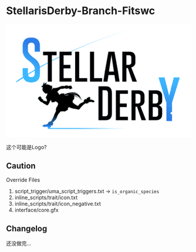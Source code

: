 # StellarisDerby-Branch-Fitswc

![stellarderby_logo_2_mini.png](stellarderby_logo_2.png)

这个可能是Logo?

## Caution

Override Files

1. script_trigger/uma_script_triggers.txt -> `is_organic_species`
2. inline_scripts/trait/icon.txt
3. inline_scripts/trait/icon_negative.txt
4. interface/core.gfx

## Changelog

还没做完...
